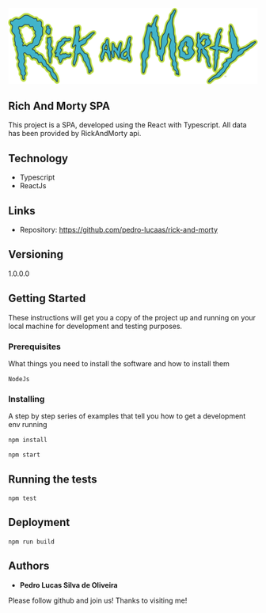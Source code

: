 ![RickAndMorty_logo](https://github.com/pedro-lucaas/rick-and-morty/blob/main/src/assets/ram-logo.png)


## Rich And Morty SPA
This project is a SPA, developed using the React with Typescript. All data has been provided by RickAndMorty api.

## Technology 

* Typescript
* ReactJs

## Links
  - Repository: https://github.com/pedro-lucaas/rick-and-morty

  ## Versioning

  1.0.0.0
  
  ## Getting Started

These instructions will get you a copy of the project up and running on your local machine for development and testing purposes.

### Prerequisites

What things you need to install the software and how to install them

```
NodeJs
```

### Installing

A step by step series of examples that tell you how to get a development env running

```
npm install
```

```
npm start
```

## Running the tests

```
npm test
```

## Deployment

```
npm run build
```



  ## Authors

  * **Pedro Lucas Silva de Oliveira** 

  Please follow github and join us!
  Thanks to visiting me!

